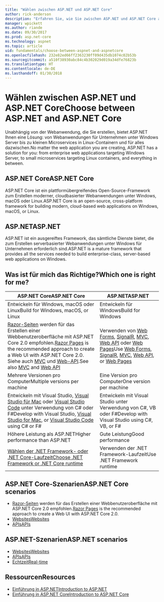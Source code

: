 ```yaml
---
title: "Wählen zwischen ASP.NET und ASP.NET Core"
author: rick-anderson
description: "Erfahren Sie, wie Sie zwischen ASP.NET und ASP.NET Core auswählen."
manager: wpickett
ms.author: riande
ms.date: 09/30/2017
ms.prod: asp.net-core
ms.technology: aspnet
ms.topic: article
uid: fundamentals/choose-between-aspnet-and-aspnetcore
ms.openlocfilehash: 232e82ed66ff2363230ff09d435db1074c02b53b
ms.sourcegitcommit: a510f38930abc84c4b302029d019a34dfe76823b
ms.translationtype: HT
ms.contentlocale: de-DE
ms.lasthandoff: 01/30/2018
---
```

# <a name="choose-between-aspnet-and-aspnet-core"></a><span data-ttu-id="6a80e-103">Wählen zwischen ASP.NET und ASP.NET Core</span><span class="sxs-lookup"><span data-stu-id="6a80e-103">Choose between ASP.NET and ASP.NET Core</span></span> 

<span data-ttu-id="6a80e-104">Unabhängig von der Webanwendung, die Sie erstellen, bietet ASP.NET Ihnen eine Lösung: von Webanwendungen für Unternehmen unter Windows Server bis zu kleinen Microservices in Linux-Containern und für alles dazwischen.</span><span class="sxs-lookup"><span data-stu-id="6a80e-104">No matter the web application you are creating, ASP.NET has a solution for you: from enterprise web applications targeting Windows Server, to small microservices targeting Linux containers, and everything in between.</span></span>

## <a name="aspnet-core"></a><span data-ttu-id="6a80e-105">ASP.NET Core</span><span class="sxs-lookup"><span data-stu-id="6a80e-105">ASP.NET Core</span></span>

<span data-ttu-id="6a80e-106">ASP.NET Core ist ein plattformübergreifendes Open-Source-Framework zum Erstellen moderner, cloudbasierter Webanwendungen unter Windows, macOS oder Linux.</span><span class="sxs-lookup"><span data-stu-id="6a80e-106">ASP.NET Core is an open-source, cross-platform framework for building modern, cloud-based web applications on Windows, macOS, or Linux.</span></span>

## <a name="aspnet"></a><span data-ttu-id="6a80e-107">ASP.NET</span><span class="sxs-lookup"><span data-stu-id="6a80e-107">ASP.NET</span></span>

<span data-ttu-id="6a80e-108">ASP.NET ist ein ausgereiftes Framework, das sämtliche Dienste bietet, die zum Erstellen serverbasierter Webanwendungen unter Windows für Unternehmen erforderlich sind.</span><span class="sxs-lookup"><span data-stu-id="6a80e-108">ASP.NET is a mature framework that provides all the services needed to build enterprise-class, server-based web applications on Windows.</span></span>

## <a name="which-one-is-right-for-me"></a><span data-ttu-id="6a80e-109">Was ist für mich das Richtige?</span><span class="sxs-lookup"><span data-stu-id="6a80e-109">Which one is right for me?</span></span>

| <span data-ttu-id="6a80e-110">ASP.NET Core</span><span class="sxs-lookup"><span data-stu-id="6a80e-110">ASP.NET Core</span></span> | <span data-ttu-id="6a80e-111">ASP.NET</span><span class="sxs-lookup"><span data-stu-id="6a80e-111">ASP.NET</span></span> |
|---|---|
|<span data-ttu-id="6a80e-112">Entwickeln für Windows, macOS oder Linux</span><span class="sxs-lookup"><span data-stu-id="6a80e-112">Build for Windows, macOS, or Linux</span></span>|<span data-ttu-id="6a80e-113">Entwickeln für Windows</span><span class="sxs-lookup"><span data-stu-id="6a80e-113">Build for Windows</span></span>|
|<span data-ttu-id="6a80e-114">[Razor-Seiten](xref:mvc/razor-pages/index) werden für das Erstellen einer Webbenutzeroberfläche mit ASP.NET Core 2.0 empfohlen.</span><span class="sxs-lookup"><span data-stu-id="6a80e-114">[Razor Pages](xref:mvc/razor-pages/index) is the recommended approach to create a Web UI with ASP.NET Core 2.0.</span></span> <span data-ttu-id="6a80e-115">Siehe auch [MVC](xref:mvc/overview) und [Web-API](xref:tutorials/first-web-api).</span><span class="sxs-lookup"><span data-stu-id="6a80e-115">See also [MVC](xref:mvc/overview) and [Web API](xref:tutorials/first-web-api)</span></span>|<span data-ttu-id="6a80e-116">Verwenden von [Web Forms](https://docs.microsoft.com/aspnet/web-forms), [SignalR](https://docs.microsoft.com/aspnet/signalr), [MVC](https://docs.microsoft.com/aspnet/mvc), [Web API](https://docs.microsoft.com/aspnet/web-api/) oder [Web Pages](https://docs.microsoft.com/aspnet/web-pages)</span><span class="sxs-lookup"><span data-stu-id="6a80e-116">Use [Web Forms](https://docs.microsoft.com/aspnet/web-forms), [SignalR](https://docs.microsoft.com/aspnet/signalr), [MVC](https://docs.microsoft.com/aspnet/mvc), [Web API](https://docs.microsoft.com/aspnet/web-api/), or [Web Pages](https://docs.microsoft.com/aspnet/web-pages)</span></span>|
|<span data-ttu-id="6a80e-117">Mehrere Versionen pro Computer</span><span class="sxs-lookup"><span data-stu-id="6a80e-117">Multiple versions per machine</span></span>|<span data-ttu-id="6a80e-118">Eine Version pro Computer</span><span class="sxs-lookup"><span data-stu-id="6a80e-118">One version per machine</span></span>|
|<span data-ttu-id="6a80e-119">Entwickeln mit Visual Studio, [Visual Studio für Mac](https://www.visualstudio.com/vs/visual-studio-mac/) oder [Visual Studio Code](https://code.visualstudio.com/) unter Verwendung von C# oder F#</span><span class="sxs-lookup"><span data-stu-id="6a80e-119">Develop with Visual Studio, [Visual Studio for Mac](https://www.visualstudio.com/vs/visual-studio-mac/), or [Visual Studio Code](https://code.visualstudio.com/) using C# or F#</span></span>|<span data-ttu-id="6a80e-120">Entwickeln mit Visual Studio unter Verwendung von C#, VB oder F#</span><span class="sxs-lookup"><span data-stu-id="6a80e-120">Develop with Visual Studio using C#, VB, or F#</span></span>|
|<span data-ttu-id="6a80e-121">Höhere Leistung als ASP.NET</span><span class="sxs-lookup"><span data-stu-id="6a80e-121">Higher performance than ASP.NET</span></span>|<span data-ttu-id="6a80e-122">Gute Leistung</span><span class="sxs-lookup"><span data-stu-id="6a80e-122">Good performance</span></span>|
|[<span data-ttu-id="6a80e-123">Wählen der .NET Framework- oder .NET Core-Laufzeit</span><span class="sxs-lookup"><span data-stu-id="6a80e-123">Choose .NET Framework or .NET Core runtime</span></span>](https://docs.microsoft.com/dotnet/articles/standard/choosing-core-framework-server)|<span data-ttu-id="6a80e-124">Verwenden der .NET Framework-Laufzeit</span><span class="sxs-lookup"><span data-stu-id="6a80e-124">Use .NET Framework runtime</span></span>|

## <a name="aspnet-core-scenarios"></a><span data-ttu-id="6a80e-125">ASP.NET Core-Szenarien</span><span class="sxs-lookup"><span data-stu-id="6a80e-125">ASP.NET Core scenarios</span></span>

<!-- update link to Razor Pages mvc movie series when done -->
* <span data-ttu-id="6a80e-126">[Razor-Seiten](xref:mvc/razor-pages/index) werden für das Erstellen einer Webbenutzeroberfläche mit ASP.NET Core 2.0 empfohlen.</span><span class="sxs-lookup"><span data-stu-id="6a80e-126">[Razor Pages](xref:mvc/razor-pages/index) is the recommended approach to create a Web UI with ASP.NET Core 2.0.</span></span>
* [<span data-ttu-id="6a80e-127">Websites</span><span class="sxs-lookup"><span data-stu-id="6a80e-127">Websites</span></span>](xref:tutorials/first-mvc-app/index)
* [<span data-ttu-id="6a80e-128">APIs</span><span class="sxs-lookup"><span data-stu-id="6a80e-128">APIs</span></span>](xref:tutorials/first-web-api)

## <a name="aspnet-scenarios"></a><span data-ttu-id="6a80e-129">ASP.NET-Szenarien</span><span class="sxs-lookup"><span data-stu-id="6a80e-129">ASP.NET scenarios</span></span>

* [<span data-ttu-id="6a80e-130">Websites</span><span class="sxs-lookup"><span data-stu-id="6a80e-130">Websites</span></span>](https://docs.microsoft.com/aspnet/mvc)
* [<span data-ttu-id="6a80e-131">APIs</span><span class="sxs-lookup"><span data-stu-id="6a80e-131">APIs</span></span>](https://docs.microsoft.com/aspnet/web-api)
* [<span data-ttu-id="6a80e-132">Echtzeit</span><span class="sxs-lookup"><span data-stu-id="6a80e-132">Real-time</span></span>](https://docs.microsoft.com/aspnet/signalr)

## <a name="resources"></a><span data-ttu-id="6a80e-133">Ressourcen</span><span class="sxs-lookup"><span data-stu-id="6a80e-133">Resources</span></span>

* [<span data-ttu-id="6a80e-134">Einführung in ASP.NET</span><span class="sxs-lookup"><span data-stu-id="6a80e-134">Introduction to ASP.NET</span></span>](https://docs.microsoft.com/aspnet/overview)
* [<span data-ttu-id="6a80e-135">Einführung in ASP.NET Core</span><span class="sxs-lookup"><span data-stu-id="6a80e-135">Introduction to ASP.NET Core</span></span>](xref:index)
